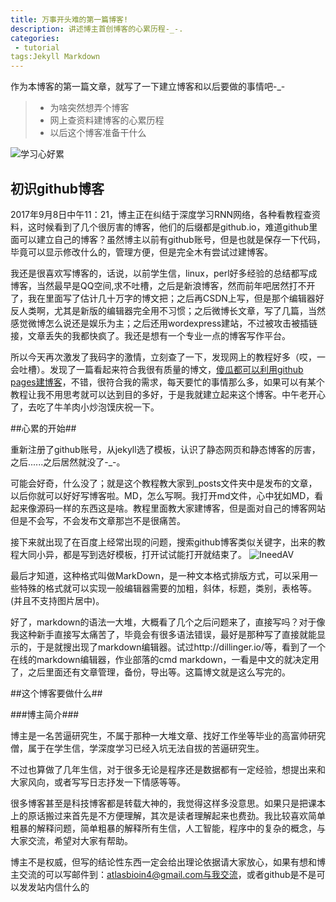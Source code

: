 ```yaml
---
title: 万事开头难的第一篇博客!
description: 讲述博主首创博客的心累历程-_-.
categories:
 - tutorial
tags:Jekyll Markdown
---
```


作为本博客的第一篇文章，就写了一下建立博客和以后要做的事情吧-_-
>* 为啥突然想弄个博客
>* 网上查资料建博客的心累历程
>* 以后这个博客准备干什么

![学习心好累][1]

## 初识github博客 ##

2017年9月8日中午11：21，博主正在纠结于深度学习RNN网络，各种看教程查资料，这时候看到了几个很厉害的博客，他们的后缀都是github.io，难道github里面可以建立自己的博客？虽然博主以前有github账号，但是也就是保存一下代码，毕竟可以显示修改什么的，管理方便，但是完全木有尝试过建博客。

我还是很喜欢写博客的，话说，以前学生信，linux，perl好多经验的总结都写成博客，当然最早是QQ空间,求不吐槽，之后是新浪博客，然而前年吧居然打不开了，我在里面写了估计几十万字的博文把；之后再CSDN上写，但是那个编辑器好反人类啊，尤其是新版的编辑器完全用不习惯；之后微博长文章，写了几篇，当然感觉微博怎么说还是娱乐为主；之后还用wordexpress建站，不过被攻击被插链接，文章丢失的我都快疯了。我还是想有一个专业一点的博客写作平台。

所以今天再次激发了我码字的激情，立刻查了一下，发现网上的教程好多（哎，一会吐槽）。发现了一篇看起来符合我很有质量的博文，[傻瓜都可以利用github pages建博客][2]，不错，很符合我的需求，每天要忙的事情那么多，如果可以有某个教程让我不用思考就可以达到目的多好，于是我就建立起来这个博客。中午老开心了，去吃了牛羊肉小炒泡馍庆祝一下。

##心累的开始##

重新注册了github账号，从jekyll选了模板，认识了静态网页和静态博客的厉害，之后......之后居然就没了-_-。

可能会好奇，什么没了；就是这个教程教大家到_posts文件夹中是发布的文章，以后你就可以好好写博客啦。MD，怎么写啊。我打开md文件，心中犹如MD，看起来像源码一样的东西这是啥。教程里面教大家建博客，但是面对自己的博客网站但是不会写，不会发布文章那岂不是很痛苦。

接下来就出现了在百度上经常出现的问题，搜索github博客类似关键字，出来的教程大同小异，都是写到选好模板，打开试试能打开就结束了。
![IneedAV][3]

最后才知道，这种格式叫做MarkDown，是一种文本格式排版方式，可以采用一些特殊的格式就可以实现一般编辑器需要的加粗，斜体，标题，类别，表格等。(并且不支持图片居中)。

好了，markdown的语法一大堆，大概看了几个之后问题来了，直接写吗？对于像我这种新手直接写太痛苦了，毕竟会有很多语法错误，最好是那种写了直接就能显示的，于是就搜出现了markdown编辑器。试过http://dillinger.io/等，看到了一个在线的markdown编辑器，作业部落的cmd markdown，一看是中文的就决定用了，之后里面还有文章管理，备份，导出等。这篇博文就是这么写完的。

##这个博客要做什么##


###博主简介###


博主是一名苦逼研究生，不属于那种一大堆文章、找好工作坐等毕业的高富帅研究僧，属于在学生信，学深度学习已经入坑无法自拔的苦逼研究生。

不过也算做了几年生信，对于很多无论是程序还是数据都有一定经验，想提出来和大家风向，或者写写日志抒发一下情感等等。

很多博客甚至是科技博客都是转载大神的，我觉得这样多没意思。如果只是把课本上的原话搬过来首先是不方便理解，其次是读者理解起来也费劲。我比较喜欢简单粗暴的解释问题，简单粗暴的解释所有生信，人工智能，程序中的复杂的概念，与大家交流，希望对大家有帮助。

博主不是权威，但写的结论性东西一定会给出理论依据请大家放心，如果有想和博主交流的可以写邮件到：atlasbioin4@gmail.com与我交流，或者github是不是可以发发站内信什么的



  [1]: https://atlasbioinfo.github.io/images/xinhaolei.jpg
  [2]: http://cyzus.github.io/2015/06/21/github-build-blog/
  [3]: https://atlasbioinfo.github.io/images/ineedav.jpg